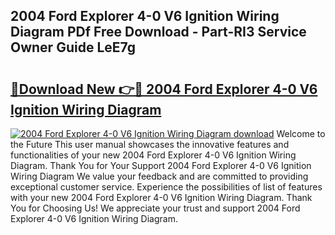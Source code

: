 ## 2004 Ford Explorer 4-0 V6 Ignition Wiring Diagram PDf Free Download - Part-RI3 Service Owner Guide LeE7g

# <h2><a href="http://dfqsa1s.blite.top/?on=2004+Ford+Explorer+4-0+V6+Ignition+Wiring+Diagram">🔗Download New 👉🔴 2004 Ford Explorer 4-0 V6 Ignition Wiring Diagram</a></h2>

[![2004 Ford Explorer 4-0 V6 Ignition Wiring Diagram download](https://i.imgur.com/lujVjoI.png)](http://dfqsa1s.blite.top/?on=2004+Ford+Explorer+4-0+V6+Ignition+Wiring+Diagram)
Welcome to the Future This user manual showcases the innovative features and functionalities of your new 2004 Ford Explorer 4-0 V6 Ignition Wiring Diagram. Thank You for Your Support 2004 Ford Explorer 4-0 V6 Ignition Wiring Diagram We value your feedback and are committed to providing exceptional customer service. Experience the possibilities of list of features with your new 2004 Ford Explorer 4-0 V6 Ignition Wiring Diagram. Thank You for Choosing Us! We appreciate your trust and support 2004 Ford Explorer 4-0 V6 Ignition Wiring Diagram.
